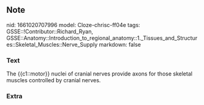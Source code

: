 ## Note
nid: 1661020707996
model: Cloze-chrisc-ff04e
tags: GSSE::!Contributor::Richard_Ryan, GSSE::Anatomy::Introduction_to_regional_anatomy::1._Tissues_and_Structures::Skeletal_Muscles::Nerve_Supply
markdown: false

### Text
<div class='toggle'>
  The {{c1::motor}} nuclei of cranial nerves provide axons for
  those skeletal muscles controlled by cranial nerves.
</div>

### Extra

